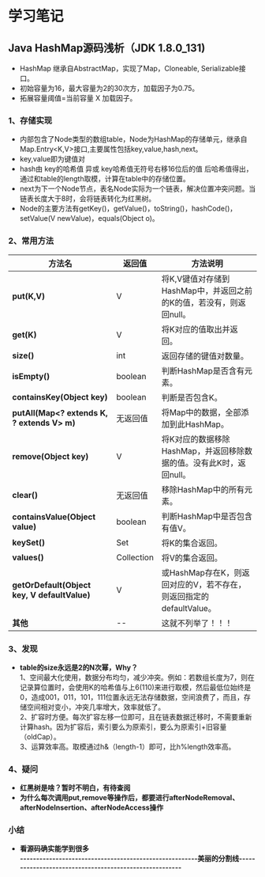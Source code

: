 # 学习笔记

## **Java HashMap源码浅析**（JDK 1.8.0_131)
  * HashMap 继承自AbstractMap，实现了Map，Cloneable, Serializable接口。
  * 初始容量为16，最大容量为2的30次方，加载因子为0.75。
  * 拓展容量阈值=当前容量 X 加载因子。
  
### 1、存储实现  
  * 内部包含了Node类型的数组table，Node为HashMap的存储单元，继承自Map.Entry<K,V>接口,主要属性包括key,value,hash,next。
  * key,value即为键值对  
  * hash由 key的哈希值 异或 key哈希值无符号右移16位后的值 后哈希值得出，通过和table的length取模，计算在table中的存储位置。  
  * next为下一个Node节点，表名Node实际为一个链表，解决位置冲突问题。当链表长度大于8时，会将链表转化为红黑树。  
  * Node的主要方法有getKey()，getValue()，toString()，hashCode()，setValue(V newValue)，equals(Object o)。
  
### 2、常用方法  
  方法名 | 返回值 |方法说明
  ------ |--------|---------
  **put(K,V)** |V|将K,V键值对存储到HashMap中，并返回之前的K的值，若没有，则返回null。   
  **get(K)**  |V|将K对应的值取出并返回。  
  **size()** |int|返回存储的键值对数量。  
  **isEmpty()**  |boolean|判断HashMap是否含有元素。  
  **containsKey(Object key)**  |boolean|判断是否包含K。  
  **putAll(Map<? extends K, ? extends V> m)**  |无返回值|将Map中的数据，全部添加到此HashMap。  
  **remove(Object key)**  |V|将K对应的数据移除HashMap，并返回移除数据的值。没有此K时，返回null。  
  **clear()**  |无返回值|移除HashMap中的所有元素。  
  **containsValue(Object value)** |boolean|判断HashMap中是否包含有值V。  
  **keySet()** |Set<K>|将K的集合返回。  
  **values()** |Collection<V>|将V的集合返回。  
  **getOrDefault(Object key, V defaultValue)** |V|或HashMap存在K，则返回对应的V，若不存在，则返回指定的defaultValue。  
  **其他** |--|这就不列举了！！！  
  
### 3、发现
  * **table的size永远是2的N次幂，Why？**  
  1、空间最大化使用，数据分布均匀，减少冲突。例如：若数组长度为7，则在记录算位置时，会使用K的哈希值与上6(110)来进行取模，然后最低位始终是0，造成001，011，101，111位置永远无法存储数据，空间浪费了，而且，存储空间相对变小，冲突几率增大，效率就低了。  
  2、扩容时方便。每次扩容左移一位即可，且在链表数据迁移时，不需要重新计算hash。因为扩容后，索引要么为原索引，要么为原索引+旧容量（oldCap）。  
  3、运算效率高。取模通过h&（length-1）即可，比h%length效率高。  
  
### 4、疑问
  * **红黑树是啥？暂时不明白，有待查阅**  
  * **为什么每次调用put,remove等操作后，都要进行afterNodeRemoval、afterNodeInsertion、afterNodeAccess操作**  
  
### 小结
  * **看源码确实能学到很多**  
**-------------------------------------------------------美丽的分割线-------------------------------------------------------**
